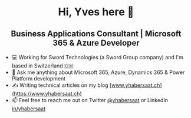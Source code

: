 <h1 align="center">Hi, Yves here 👋</h1>
<h2 align="center">Business Applications Consultant | Microsoft 365 & Azure Developer</h2>

- 💻 Working for Sword Technologies (a Sword Group company) and I'm based in Switzerland 🇨🇭
- 💬 Ask me anything about Microsoft 365, Azure, Dynamics 365 & Power Platform development
- ✍️ Writing technical articles on my blog [www.yhabersaat.ch](https://www.yhabersaat.ch)
- 📫 Feel free to reach me out on Twitter [@yhabersaat](https://www.twitter.com/yhabersaat) or LinkedIn [in/yhabersaat](https://github.com/yhabersaat)
